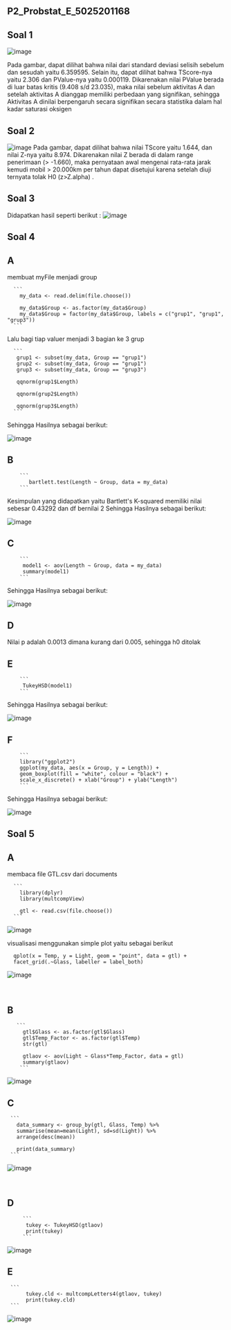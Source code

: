 ## P2_Probstat_E_5025201168

## Soal 1

![image](https://user-images.githubusercontent.com/88140623/170880460-51d2b622-4d0f-48e9-b121-bb4c66b9ee3f.png)

Pada gambar, dapat dilihat bahwa nilai dari standard deviasi selisih sebelum dan sesudah yaitu 6.359595. Selain itu, dapat dilihat bahwa TScore-nya yaitu 2.306 dan PValue-nya yaitu 0.000119. Dikarenakan nilai PValue berada di luar batas kritis (9.408 s/d 23.035), maka nilai sebelum aktivitas A dan setelah aktivitas A dianggap memiliki perbedaan yang signifikan, sehingga Aktivitas A dinilai berpengaruh secara signifikan secara statistika dalam hal kadar saturasi oksigen

## Soal 2

![image](https://user-images.githubusercontent.com/88140623/170880518-4ea424c7-06d3-4bb6-8a11-f06f719a11e1.png)
Pada gambar, dapat dilihat bahwa nilai TScore yaitu 1.644, dan nilai Z-nya yaitu 8.974. Dikarenakan nilai Z berada di dalam range penerimaan (> -1.660), maka pernyataan awal mengenai rata-rata jarak kemudi mobil > 20.000km per tahun dapat disetujui karena setelah diuji ternyata tolak H0 (z>Z.alpha) .

## Soal 3

Didapatkan hasil seperti berikut :
![image](https://user-images.githubusercontent.com/88140623/170881039-a020de56-866e-4790-bf6b-43b92390a8be.png)

## Soal 4

 ## A
  
 membuat myFile menjadi group 
      
      ```
        my_data <- read.delim(file.choose())

        my_data$Group <- as.factor(my_data$Group)
        my_data$Group = factor(my_data$Group, labels = c("grup1", "grup1", "grup3"))
      ```
  Lalu bagi tiap valuer menjadi 3 bagian ke 3 grup
      
      ```
       grup1 <- subset(my_data, Group == "grup1")
       grup2 <- subset(my_data, Group == "grup1")
       grup3 <- subset(my_data, Group == "grup3")

       qqnorm(grup1$Length)

       qqnorm(grup2$Length)

       qqnorm(grup3$Length)
      ```
 Sehingga Hasilnya sebagai berikut:

![image](https://user-images.githubusercontent.com/88140623/170881435-08d47bc7-2dc3-4a1a-b364-13728dd3e910.png)

## B

        ```
           bartlett.test(Length ~ Group, data = my_data)
        ```
        
  Kesimpulan yang didapatkan yaitu Bartlett's K-squared memiliki nilai sebesar 0.43292 dan df bernilai 2
  Sehingga Hasilnya sebagai berikut:
  
![image](https://user-images.githubusercontent.com/88140623/170881443-7bbe2c15-8981-49c8-a6f6-4f5f15438bf7.png)

## C
        ```
         model1 <- aov(Length ~ Group, data = my_data)
         summary(model1)
        ```
 Sehingga Hasilnya sebagai berikut:
 
![image](https://user-images.githubusercontent.com/88140623/170881449-7b8b88fe-f2bf-4cd0-8ce2-9ad058f6bd86.png)

## D 
   
  Nilai p adalah 0.0013 dimana kurang dari 0.005, sehingga h0 ditolak

## E

        ```
         TukeyHSD(model1)
        ```

   Sehingga Hasilnya sebagai berikut:

![image](https://user-images.githubusercontent.com/88140623/170881456-7a2a9136-a259-42a9-ba33-ed50474094d8.png)

## F 
        ```
        library("ggplot2") 
        ggplot(my_data, aes(x = Group, y = Length)) + 
        geom_boxplot(fill = "white", colour = "black") + 
        scale_x_discrete() + xlab("Group") + ylab("Length")
        ```
   Sehingga Hasilnya sebagai berikut:

![image](https://user-images.githubusercontent.com/88140623/170881458-ec751b66-799c-4f6e-828c-ce26c23dc773.png)

## Soal 5

## A

   membaca file GTL.csv dari documents

      ```
        library(dplyr)
        library(multcompView)

        gtl <- read.csv(file.choose())
      ```
   ![image](https://user-images.githubusercontent.com/88140623/170882386-d67e5283-58a6-4d3e-9a4b-05f129014df6.png)

  visualisasi menggunakan simple plot yaitu sebagai berikut
  ```
    qplot(x = Temp, y = Light, geom = "point", data = gtl) +
    facet_grid(.~Glass, labeller = label_both)
  ```
  ![image](https://user-images.githubusercontent.com/88140623/170882396-e25b66ef-118a-4a61-b98c-8db77ae93d84.png)
        
   </br>
        
## B
       ```
         gtl$Glass <- as.factor(gtl$Glass)
         gtl$Temp_Factor <- as.factor(gtl$Temp)
         str(gtl)

         gtlaov <- aov(Light ~ Glass*Temp_Factor, data = gtl)
         summary(gtlaov)
        ```
        
   ![image](https://user-images.githubusercontent.com/88140623/170882408-fcce379e-4350-430c-9ce4-fc0acda4bf4d.png)
        </br>

## C
     ```
       data_summary <- group_by(gtl, Glass, Temp) %>%
       summarise(mean=mean(Light), sd=sd(Light)) %>%
       arrange(desc(mean))

       print(data_summary)
     ```
  ![image](https://user-images.githubusercontent.com/88140623/170882413-feaf741d-e098-4a5a-b52f-30b384f79e5f.png)
        
   </br>
   
## D
         ```
          tukey <- TukeyHSD(gtlaov)
          print(tukey)
         ```
  ![image](https://user-images.githubusercontent.com/88140623/170882421-689f15ff-c864-455d-b50d-aa7f9588182b.png)
 
## E
     ```
          tukey.cld <- multcompLetters4(gtlaov, tukey)
          print(tukey.cld)
     ```
 ![image](https://user-images.githubusercontent.com/88140623/170882425-367411d0-5087-4eb5-80d9-bc06df69d2e7.png)

